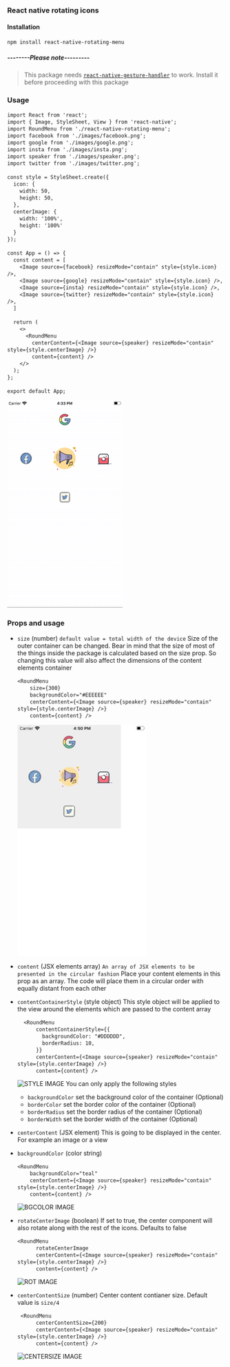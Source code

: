 ### React native rotating icons

#### Installation
    npm install react-native-rotating-menu

##### --------Please note---------

>This package needs [`react-native-gesture-handler`](https://github.com/software-mansion/react-native-gesture-handler) to work. Install it before proceeding with this package 

### Usage

```
import React from 'react';
import { Image, StyleSheet, View } from 'react-native';
import RoundMenu from './react-native-rotating-menu';
import facebook from './images/facebook.png';
import google from './images/google.png';
import insta from './images/insta.png';
import speaker from './images/speaker.png';
import twitter from './images/twitter.png';

const style = StyleSheet.create({
  icon: {
    width: 50,
    height: 50,
  },
  centerImage: {
    width: '100%',
    height: '100%'
  }
});

const App = () => {
  const content = [
    <Image source={facebook} resizeMode="contain" style={style.icon} />,
    <Image source={google} resizeMode="contain" style={style.icon} />,
    <Image source={insta} resizeMode="contain" style={style.icon} />,
    <Image source={twitter} resizeMode="contain" style={style.icon} />,
  ]

  return (
    <>
      <RoundMenu
        centerContent={<Image source={speaker} resizeMode="contain" style={style.centerImage} />}
        content={content} />
    </>
  );
};

export default App;
```

![DEMO IMAGE](https://raw.githubusercontent.com/usmanfaisal60/react-native-rotating-menu/master/src/readme-images/simple.gif)

### Props and usage
- `size` (number)
    `default value = total width of the device`
    Size of the outer container can be changed. Bear in mind that the size of most of the things inside the package is calculated based on the size prop. So changing this value will also affect the dimensions of the content elements container
    ```
    <RoundMenu
        size={300}
        backgroundColor="#EEEEEE"
        centerContent={<Image source={speaker} resizeMode="contain" style={style.centerImage} />}
        content={content} />
    ```

    ![SIZE IMAGE](https://raw.githubusercontent.com/usmanfaisal60/react-native-rotating-menu/master/src/readme-images/size.jpg)
- `content` (JSX elements array)
    `An array of JSX elements to be presented in the circular fashion`
    Place your content elements in this prop as an array. The code will place them in a circular order with equally distant from each other
- `contentContainerStyle` (style object)
  This style object will be applied to the view around the elements which are passed to the content array
  ```
    <RoundMenu
        contentContainerStyle={{
          backgroundColor: "#DDDDDD",
          borderRadius: 10,
        }}
        centerContent={<Image source={speaker} resizeMode="contain" style={style.centerImage} />}
        content={content} />
    ```
    ![STYLE IMAGE](https://raw.githubusercontent.com/usmanfaisal60/react-native-rotating-menu/master/src/readme-images/style.jpg)
    You can only apply the following styles
  - `backgroundColor` set the background color of the container (Optional)
  - `borderColor` set the border color of the container (Optional)
  - `borderRadius` set the border radius of the container (Optional)
  - `borderWidth` set the border width of the container (Optional)
- `centerContent` (JSX element)
  This is going to be displayed in the center. For example an image or a view
- `backgroundColor` (color string)
    ```
    <RoundMenu
        backgroundColor="teal"
        centerContent={<Image source={speaker} resizeMode="contain" style={style.centerImage} />}
        content={content} />
    ```

    ![BGCOLOR IMAGE](https://raw.githubusercontent.com/usmanfaisal60/react-native-rotating-menu/master/src/readme-images/bgcolor.jpg)
- `rotateCenterImage` (boolean)
  If set to true, the center component will also rotate along with the rest of the icons. Defaults to false
  ```
  <RoundMenu
        rotateCenterImage
        centerContent={<Image source={speaker} resizeMode="contain" style={style.centerImage} />}
        content={content} />
  ```
  ![ROT IMAGE](https://raw.githubusercontent.com/usmanfaisal60/react-native-rotating-menu/master/src/readme-images/rotate.gif)
- `centerContentSize` (number)
  Center content contianer size. Default value is `size/4`
  ```
   <RoundMenu
        centerContentSize={200}
        centerContent={<Image source={speaker} resizeMode="contain" style={style.centerImage} />}
        content={content} />
  ```
  ![CENTERSIZE IMAGE](https://raw.githubusercontent.com/usmanfaisal60/react-native-rotating-menu/master/src/readme-images/centersize.jpg)